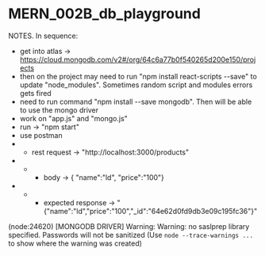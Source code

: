 # MERN_002B_db_playground

NOTES. In sequence:
- get into atlas -> https://cloud.mongodb.com/v2#/org/64c6a77b0f540265d200e150/projects
- then on the project may need to run "npm install react-scripts --save" to update "node_modules". Sometimes random script and modules errors gets fired
- need to run command "npm install --save mongodb". Then will be able to use the mongo driver
- work on "app.js" and "mongo.js"
- run -> "npm start"
- use postman
- - rest request -> "http://localhost:3000/products"
- - - body -> { "name":"ld", "price":"100"}
- - - expected response -> "{"name":"ld","price":"100","_id":"64e62d0fd9db3e09c195fc36"}"




(node:24620) [MONGODB DRIVER] Warning: Warning: no saslprep library specified. Passwords will not be sanitized
(Use `node --trace-warnings ...` to show where the warning was created)